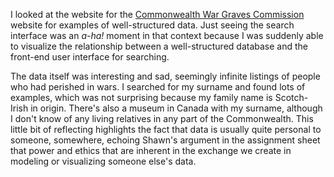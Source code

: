 I looked at the website for the [Commonwealth War Graves Commission](http://www.cwgc.org/) website for examples of well-structured data. Just seeing the search interface was an *a-ha!* moment in that context because I was suddenly able to visualize the relationship between a well-structured database and the front-end user interface for searching. 

The data itself was interesting and sad, seemingly infinite listings of people who had perished in wars. I searched for my surname and found lots of examples, which was not surprising because my family name is Scotch-Irish in origin. There's also a museum in Canada with my surname, although I don't know of any living relatives in any part of the Commonwealth. This little bit of reflecting highlights the fact that data is usually quite personal to someone, somewhere, echoing Shawn's argument in the assignment sheet that power and ethics that are inherent in the exchange we create in modeling or visualizing someone else's data. 

